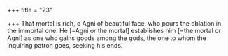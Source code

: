 +++
title = "23"

+++
That mortal is rich, o Agni of beautiful face, who pours the oblation in  the immortal one.
He [=Agni or the mortal] establishes him [=the mortal or Agni] as one  who gains goods among the gods, the one to whom the inquiring
patron goes, seeking his ends.